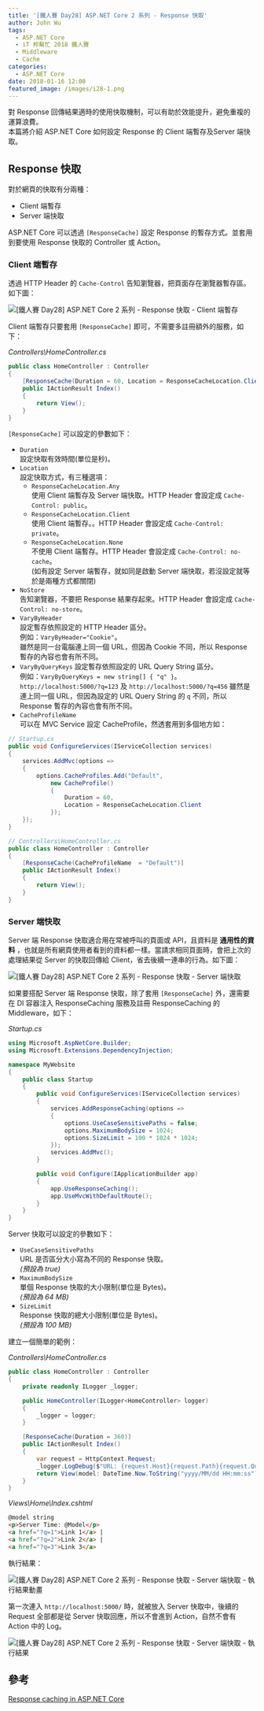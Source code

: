 ```yaml
---
title: '[鐵人賽 Day28] ASP.NET Core 2 系列 - Response 快取'
author: John Wu
tags:
  - ASP.NET Core
  - iT 邦幫忙 2018 鐵人賽
  - Middleware
  - Cache
categories:
  - ASP.NET Core
date: 2018-01-16 12:00
featured_image: /images/i28-1.png
---
```


對 Response 回傳結果適時的使用快取機制，可以有助於效能提升，避免重複的運算浪費。  
本篇將介紹 ASP.NET Core 如何設定 Response 的 Client 端暫存及Server 端快取。  

<!-- more -->

## Response 快取 

對於網頁的快取有分兩種：  
* Client 端暫存  
* Server 端快取  

ASP.NET Core 可以透過 `[ResponseCache]` 設定 Response 的暫存方式。並套用到要使用 Response 快取的 Controller 或 Action。  

### Client 端暫存

透過 HTTP Header 的 `Cache-Control` 告知瀏覽器，把頁面存在瀏覽器暫存區。如下圖：  

![[鐵人賽 Day28] ASP.NET Core 2 系列 - Response 快取 - Client 端暫存](/images/i28-1.png)  

Client 端暫存只要套用 `[ResponseCache]` 即可，不需要多註冊額外的服務，如下：  

*Controllers\HomeController.cs*
```cs
public class HomeController : Controller
{
    [ResponseCache(Duration = 60, Location = ResponseCacheLocation.Client)]
    public IActionResult Index()
    {
        return View();
    }
}
```
`[ResponseCache]` 可以設定的參數如下：  
* `Duration`  
  設定快取有效時間(單位是秒)。  
* `Location`  
  設定快取方式，有三種選項：  
  * `ResponseCacheLocation.Any`  
    使用 Client 端暫存及 Server 端快取。HTTP Header 會設定成 `Cache-Control: public`。  
  * `ResponseCacheLocation.Client`  
    使用 Client 端暫存。。HTTP Header 會設定成 `Cache-Control: private`。  
  * `ResponseCacheLocation.None`  
    不使用 Client 端暫存。HTTP Header 會設定成 `Cache-Control: no-cache`。  
    (如有設定 Server 端暫存，就如同是啟動 Server 端快取，若沒設定就等於是兩種方式都關閉)  
* `NoStore`  
  告知瀏覽器，不要把 Response 結果存起來。HTTP Header 會設定成 `Cache-Control: no-store`。  
* `VaryByHeader`  
  設定暫存依照設定的 HTTP Header 區分。  
  例如：`VaryByHeader="Cookie"`。  
  雖然是同一台電腦連上同一個 URL，但因為 Cookie 不同，所以 Response 暫存的內容也會有所不同。  
* `VaryByQueryKeys`
  設定暫存依照設定的 URL Query String 區分。  
  例如：`VaryByQueryKeys = new string[] { "q" }`。  
  `http://localhost:5000/?q=123` 及 `http://localhost:5000/?q=456` 雖然是連上同一個 URL，但因為設定的 URL Query String 的 `q` 不同，所以 Response 暫存的內容也會有所不同。  
* `CacheProfileName`  
  可以在 MVC Service 設定 CacheProfile，然透套用到多個地方如：  
```cs
// Startup.cs
public void ConfigureServices(IServiceCollection services)
{
    services.AddMvc(options =>
    {
        options.CacheProfiles.Add("Default",
            new CacheProfile()
            {
                Duration = 60,
                Location = ResponseCacheLocation.Client
            });
    });
}

// Controllers\HomeController.cs
public class HomeController : Controller
{
    [ResponseCache(CacheProfileName  = "Default")]
    public IActionResult Index()
    {
        return View();
    }
}
```

### Server 端快取

Server 端 Response 快取適合用在常被呼叫的頁面或 API，且資料是 **通用性的資料** ，也就是所有網頁使用者看到的資料都一樣。當請求相同頁面時，會把上次的處理結果從 Server 的快取回傳給 Client，省去後續一連串的行為。如下圖：  

![[鐵人賽 Day28] ASP.NET Core 2 系列 - Response 快取 - Server 端快取](/images/i28-2.png)  

如果要搭配 Server 端 Response 快取，除了套用 `[ResponseCache]` 外，還需要在 DI 容器注入 ResponseCaching 服務及註冊 ResponseCaching 的 Middleware，如下：  

*Startup.cs*
```cs
using Microsoft.AspNetCore.Builder;
using Microsoft.Extensions.DependencyInjection;

namespace MyWebsite
{
    public class Startup
    {
        public void ConfigureServices(IServiceCollection services)
        {
            services.AddResponseCaching(options =>
            {
                options.UseCaseSensitivePaths = false;
                options.MaximumBodySize = 1024;
                options.SizeLimit = 100 * 1024 * 1024;
            });
            services.AddMvc();
        }

        public void Configure(IApplicationBuilder app)
        {
            app.UseResponseCaching();
            app.UseMvcWithDefaultRoute();
        }
    }
}
```
Server 快取可以設定的參數如下：  
* `UseCaseSensitivePaths`  
  URL 是否區分大小寫為不同的 Response 快取。  
  *(預設為 true)*  
* `MaximumBodySize`  
  單個 Response 快取的大小限制(單位是 Bytes)。  
  *(預設為 64 MB)*  
* `SizeLimit`  
  Response 快取的總大小限制(單位是 Bytes)。  
  *(預設為 100 MB)*  

建立一個簡單的範例：  

*Controllers\HomeController.cs*
```cs
public class HomeController : Controller
{
    private readonly ILogger _logger;

    public HomeController(ILogger<HomeController> logger)
    {
        _logger = logger;
    }

    [ResponseCache(Duration = 360)]
    public IActionResult Index()
    {
        var request = HttpContext.Request;
        _logger.LogDebug($"URL: {request.Host}{request.Path}{request.QueryString}");
        return View(model: DateTime.Now.ToString("yyyy/MM/dd HH:mm:ss"));
    }
}
```

*Views\Home\Index.cshtml*
```html
@model string
<p>Server Time: @Model</p>
<a href="?q=1">Link 1</a> |
<a href="?q=2">Link 2</a> |
<a href="?q=3">Link 3</a>
```

執行結果：  

![[鐵人賽 Day28] ASP.NET Core 2 系列 - Response 快取 - Server 端快取 - 執行結果動畫](/images/i28-3.gif)  

第一次連入 `http://localhost:5000/` 時，就被放入 Server 快取中，後續的 Request 全部都是從 Server 快取回應，所以不會進到 Action，自然不會有 Action 中的 Log。  

![[鐵人賽 Day28] ASP.NET Core 2 系列 - Response 快取 - Server 端快取 - 執行結果](/images/i28-3.png)  

## 參考

[Response caching in ASP.NET Core](https://docs.microsoft.com/en-us/aspnet/core/performance/caching/response)  